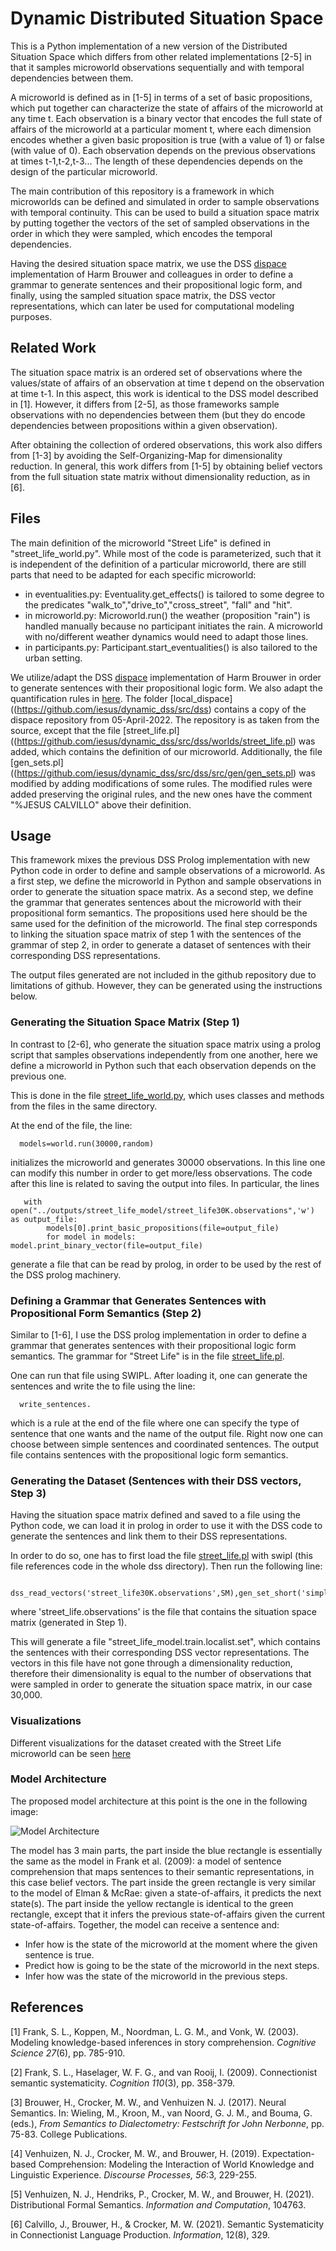 # Dynamic Distributed Situation Space

This is a Python implementation of a new version of the Distributed Situation Space which differs from other related implementations [2-5] 
in that it samples microworld observations sequentially and with temporal dependencies between them.

A microworld is defined as in [1-5] in terms of a set of basic propositions, which put together can 
characterize the state of affairs of the microworld at any time t. Each observation is a binary vector that encodes the full state of affairs 
of the microworld at a particular moment t, where each dimension encodes whether a given basic proposition is true (with a value of 1) or 
false (with value of 0). Each observation depends on the previous observations at times t-1,t-2,t-3... The length of these dependencies depends on 
the design of the particular microworld. 

The main contribution of this repository is a framework in which microworlds can be defined and simulated in order
to sample observations with temporal continuity. This can be used to build a situation space matrix by putting together the vectors 
of the set of sampled observations in the order in which they were sampled, which encodes the temporal dependencies. 

Having the desired situation space matrix, we use the DSS [dispace](https://github.com/hbrouwer/dispace) implementation of 
Harm Brouwer and colleagues in order to define a grammar to generate sentences and their propositional logic form, and finally, using the 
sampled situation space matrix, the DSS vector representations, which can later be used for computational modeling purposes.

## Related Work
The situation space matrix is an ordered set of observations where the values/state of affairs of an observation at time t depend
on the observation at time t-1. In this aspect, this work is identical to the DSS model described in [1]. However, it differs 
from [2-5], as those frameworks sample observations with no dependencies between them (but they do encode dependencies between 
propositions within a given observation).

After obtaining the collection of ordered observations, this work also differs from [1-3] by avoiding the Self-Organizing-Map 
for dimensionality reduction. In general, this work differs from [1-5] by obtaining belief vectors from the full situation 
state matrix without dimensionality reduction, as in [6].     

## Files
The main definition of the microworld "Street Life" is defined in "street_life_world.py". While most of the code is parameterized, 
such that it is independent of the definition of a particular microworld, there are still parts that need to be adapted for 
each specific microworld:

- in eventualities.py: Eventuality.get_effects() is tailored to some degree to the predicates "walk_to","drive_to","cross_street",
"fall" and "hit".
- in microworld.py: Microworld.run() the weather (proposition "rain") is handled manually because no participant initiates the rain. 
   A microworld with no/different weather dynamics would need to adapt those lines.
- in participants.py: Participant.start_eventualities() is also tailored to the urban setting.

We utilize/adapt the DSS [dispace](https://github.com/hbrouwer/dispace) implementation of Harm Brouwer in order to generate sentences 
with their propositional logic form. We also adapt the quantification rules in [here](https://github.com/hbrouwer/dfs-tools/blob/master/worlds/wollic2019.pl).
The folder [local_dispace] ((https://github.com/iesus/dynamic_dss/src/dss) contains a copy of the dispace repository from 05-April-2022. 
The repository is as taken from the source, except that the file [street_life.pl] ((https://github.com/iesus/dynamic_dss/src/dss/worlds/street_life.pl) was added, which contains the 
definition of our microworld. Additionally, the file [gen_sets.pl] ((https://github.com/iesus/dynamic_dss/src/dss/src/gen/gen_sets.pl) was modified by adding modifications of some 
rules. The modified rules were added preserving the original rules, and the new ones have the comment "%JESUS CALVILLO" above their definition.


## Usage
This framework mixes the previous DSS Prolog implementation with new Python code in order to define and sample observations of a microworld.
As a first step, we define the microworld in Python and sample observations in order to generate the situation space matrix.
As a second step, we define the grammar that generates sentences about the microworld with their propositional form semantics. The propositions used here
should be the same used for the definition of the microworld.
The final step corresponds to linking the situation space matrix of step 1 with the sentences of the grammar of step 2, in order to generate
a dataset of sentences with their corresponding DSS representations.

The output files generated are not included in the github repository due to limitations of github. However, they can be generated using the instructions below.


### Generating the Situation Space Matrix (Step 1)

In contrast to [2-6], who generate the situation space matrix using a prolog script that samples observations independently from one another, here
we define a microworld in Python such that each observation depends on the previous one.

This is done in the file [street_life_world.py](https://github.com/iesus/Luuk_Hana_Jesus/blob/main/src/simulation/street_life_world.py), which uses
classes and methods from the files in the same directory. 

At the end of the file, the line:
```
  models=world.run(30000,random)
```
initializes the microworld and generates 30000 observations. In this line one can modify this number in order to get more/less observations. 
The code after this line is related to saving the output into files. In particular, the lines
```
   with open("../outputs/street_life_model/street_life30K.observations",'w') as output_file:
        models[0].print_basic_propositions(file=output_file) 
        for model in models: model.print_binary_vector(file=output_file)
```
generate a file that can be read by prolog, in order to be used by the rest of the DSS prolog machinery.
   
### Defining a Grammar that Generates Sentences with Propositional Form Semantics (Step 2)

Similar to [1-6], I use the DSS prolog implementation in order to define a grammar that generates sentences with their propositional logic form semantics.
The grammar for "Street Life" is in the file [street_life.pl](https://github.com/iesus/Luuk_Hana_Jesus/blob/main/src/dss/worlds/street_life.pl).

One can run that file using SWIPL. After loading it, one can generate the sentences and write the to file using the line:
```
  write_sentences.
```
which is a rule at the end of the file where one can specify the type of sentence that one wants and the name of the output file. Right now one can choose between simple sentences
and coordinated sentences. The output file contains sentences with the propositional logic form semantics.


### Generating the Dataset (Sentences with their DSS vectors, Step 3)

Having the situation space matrix defined and saved to a file using the Python code, we can load it in prolog in order to use it with the
DSS code to generate the sentences and link them to their DSS representations. 

In order to do so, one has to first load the file [street_life.pl](https://github.com/iesus/Luuk_Hana_Jesus/blob/main/src/dss/worlds/street_life.pl) with
swipl (this file references code in the whole dss directory). Then run the following line:

```
  dss_read_vectors('street_life30K.observations',SM),gen_set_short('simple',SM,'street_life_model')..
```
where 'street_life.observations' is the file that contains the situation space matrix (generated in Step 1).

This will generate a file "street_life_model.train.localist.set", which contains the sentences with their corresponding DSS vector representations.
The vectors in this file have not gone through a dimensionality reduction, therefore their dimensionality is equal to the number of observations that were
sampled in order to generate the situation space matrix, in our case 30,000.

### Visualizations

Different visualizations for the dataset created with the Street Life microworld can be seen [here](https://github.com/iesus/dynamic-dss-websites)


### Model Architecture

The proposed model architecture at this point is the one in the following image:

![Model Architecture](https://github.com/iesus/Luuk_Hana_Jesus/blob/main/architecute.png)

The model has 3 main parts, the part inside the blue rectangle is essentially the same as the model in Frank et al. (2009): a model of sentence comprehension that maps sentences to their semantic representations, in this case belief vectors. The part inside the green rectangle is very similar to the model of Elman & McRae: given a state-of-affairs, it predicts the next state(s). The part inside the yellow rectangle is identical to the green rectangle, except that it infers the previous state-of-affairs given the current state-of-affairs. Together, the model can receive a sentence and:

- Infer how is the state of the microworld at the moment where the given sentence is true.
- Predict how is going to be the state of the microworld in the next steps.
- Infer how was the state of the microworld in the previous steps.

## References

[1] Frank, S. L., Koppen, M., Noordman, L. G. M., and Vonk, W. (2003).
Modeling knowledge-based inferences in story comprehension. *Cognitive
Science 27*(6), pp. 785-910.

[2] Frank, S. L., Haselager, W. F. G., and van Rooij, I. (2009).
Connectionist semantic systematicity. *Cognition 110*(3), pp. 358-379.

[3] Brouwer, H., Crocker, M. W., and Venhuizen N. J. (2017). Neural
Semantics. In: Wieling, M., Kroon, M., van Noord, G. J. M., and Bouma, G.
(eds.), *From Semantics to Dialectometry: Festschrift for John Nerbonne*,
pp. 75-83. College Publications.

[4] Venhuizen, N. J., Crocker, M. W., and Brouwer, H. (2019).
Expectation-based Comprehension: Modeling the Interaction of World Knowledge
and Linguistic Experience. *Discourse Processes, 56*:3, 229-255.

[5] Venhuizen, N. J., Hendriks, P., Crocker, M. W., and Brouwer, H. (2021). 
Distributional Formal Semantics. *Information and Computation*, 104763.

[6] Calvillo, J., Brouwer, H., & Crocker, M. W. (2021). 
Semantic Systematicity in Connectionist Language Production. *Information*, 12(8), 329.

